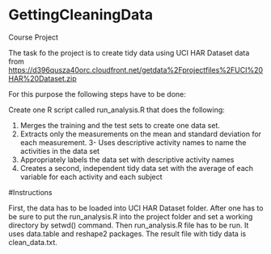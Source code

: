# GettingCleaningData
Course Project

The task fo the project is to create tidy data using UCI HAR Dataset data from https://d396qusza40orc.cloudfront.net/getdata%2Fprojectfiles%2FUCI%20HAR%20Dataset.zip 

For this purpose the following steps have to be done:

Create one R script called run_analysis.R that does the following:
1. Merges the training and the test sets to create one data set.
2. Extracts only the measurements on the mean and standard deviation for each measurement.
3- Uses descriptive activity names to name the activities in the data set
4. Appropriately labels the data set with descriptive activity names
5. Creates a second, independent tidy data set with the average of each variable for each activity and each subject

#Instructions 

First, the data has to be loaded into UCI HAR Dataset folder. After one has to be sure to put the run_analysis.R into the project folder and set a working directory
by setwd() command. Then run_analysis.R file has to be run. It uses data.table and reshape2 packages. The result file with tidy data is clean_data.txt.

